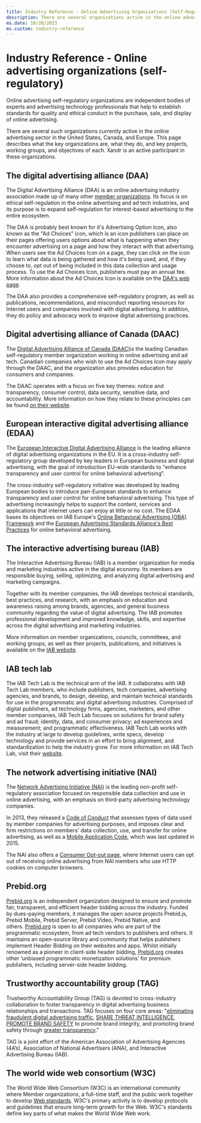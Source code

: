 ```yaml
---
title: Industry Reference - Online Advertising Organizations (Self-Regulatory)
description: There are several organizations active in the online advertising sector. This page describes what the key organizations are, what they do, and key projects, working groups, and objectives of each.   
ms.date: 10/28/2023
ms.custom: industry-reference
---
```



# Industry Reference - Online advertising organizations (self-regulatory)

Online advertising self-regulatory organizations are independent bodies of experts and advertising technology professionals that help to establish standards for quality and ethical conduct in the purchase, sale, and display of online advertising.  
  
There are several such organizations currently active in the online advertising sector in the United States, Canada, and Europe. This page describes what the key organizations are, what they do, and key projects, working groups, and objectives of each. Xandr is an active participant in these organizations.

## The digital advertising alliance (DAA)

The Digital Advertising Alliance (DAA) is an online advertising industry association made up of many other [member organizations](https://digitaladvertisingalliance.org). Its focus is on ethical self-regulation in the online advertising and ad tech industries, and its purpose is to expand self-regulation for interest-based advertising to the entire ecosystem.

The DAA is probably best known for it's Advertising Option Icon, also known as the "Ad Choices" icon, which is an icon publishers can place on their pages offering users options about what is happening when they encounter advertising on a page and how they interact with that advertising. When users see the Ad Choices Icon on a page, they can click on the icon to learn what data is being gathered and how it's being used, and, if they choose to, opt out of being included in this data collection and usage process. To use the Ad Choices Icon, publishers must pay an annual fee. More information about the Ad Choices Icon is available on the [DAA's web page](https://youradchoices.com/).

The DAA also provides a comprehensive self-regulatory program, as well as publications, recommendations, and misconduct reporting resources for Internet users and companies involved with digital advertising. In addition, they do policy and advocacy work to improve digital advertising practices.  

## Digital advertising alliance of Canada (DAAC)

The [Digital Advertising Alliance of Canada (DAAC)](https://youradchoices.ca/)is the leading Canadian self-regulatory member organization working in online advertising and ad tech. Canadian companies who wish to use the Ad Choices Icon may apply through the DAAC, and the organization also provides education for consumers and companies.

The DAAC operates with a focus on five key themes: notice and transparency, consumer control, data security, sensitive data, and accountability. More information on how they relate to these principles can be found [on their website](https://youradchoices.ca/en/principles).

## European interactive digital advertising alliance (EDAA)

The [European Interactive Digital Advertising Alliance](https://edaa.eu/) is the leading alliance of digital advertising organizations in the EU. It is a cross-industry self-regulatory group developed by key leaders in European business and digital advertising, with the goal of introduction EU-wide standards to "enhance transparency and user control for online behavioral advertising".

The cross-industry self-regulatory initiative was developed by leading European bodies to introduce pan-European standards to enhance transparency and user control for online behavioral advertising. This type of advertising increasingly helps to support the content, services and applications that internet users can enjoy at little or no cost. The EDAA bases its objectives on IAB Europe's [Online Behavioral Advertising (OBA) Framework](https://www.iab.com/wp-content/uploads/2015/06/OBA_OneSheet_Final.pdf) and the [European Advertising Standards Alliance's Best Practices](https://www.easa-alliance.org/) for online behavioral advertising.

## The interactive advertising bureau (IAB)

The Interactive Advertising Bureau (IAB) is a member organization for media and marketing industries active in the digital economy. Its members are responsible buying, selling, optimizing, and analyzing digital advertising and marketing campaigns.

Together with its member companies, the IAB develops technical standards, best practices, and research, with an emphasis on education and awareness raising among brands, agencies, and general business community regarding the value of digital advertising. The IAB promotes professional development and improved knowledge, skills, and expertise across the digital advertising and marketing industries. 

More information on member organizations, councils, committees, and working groups, as well as their projects, publications, and initiatives is available on the [IAB website](https://www.iab.com/).
  
<!--There are numerous global IABs (e.g. IAB Europe), and
**Xandr is a member of IABs in multiple
countries worldwide (e.g. IAB France)**. -->

## IAB tech lab

The IAB Tech Lab is the technical arm of the IAB. It collaborates with IAB Tech Lab members, who include publishers, tech companies, advertising agencies, and brands, to design, develop, and maintain technical standards for use in the programmatic and digital advertising industries. Comprised of digital publishers, ad technology firms, agencies, marketers, and other member companies, IAB Tech Lab focuses on solutions for brand safety and ad fraud; identity, data, and consumer privacy; ad experiences and measurement; and programmatic effectiveness. IAB Tech Lab works with the industry at large to develop guidelines, write specs, develop technology and provide services in an effort to bring alignment, and standardization to help the industry grow. For more information on IAB Tech Lab, visit their [website](https://iabtechlab.com/).

<!--**Xandr is a member of the Board of Directors,
and various working groups like IAB Programmatic Supply Chain, Privacy
& Research Commit Group,  Global Privacy Framework Initiative, Project
Research etc. of IAB Tech Lab.**-->

## The network advertising initiative (NAI)

The [Network Advertising Initiative (NAI)](https://thenai.org/) is the leading non-profit self-regulatory association focused on responsible data collection and use in online advertising, with an emphasis on third-party advertising technology companies.

In 2013, they released a [Code of Conduct](https://thenai.org/accountability/code-of-conduct/) that assesses types of data used by member companies for advertising purposes, and imposes clear and firm restrictions on members' data collection, use, and transfer for online advertising, as well as a [Mobile Application Code](https://thenai.org/wp-content/uploads/2021/07/NAI_MobileCode15_NLT.pdf), which was last updated in 2015.

The NAI also offers a [Consumer Opt-out page](https://optout.networkadvertising.org/?c=1), where Internet users can opt out of receiving online advertising from NAI members who use HTTP cookies on computer browsers.

<!--**Xandr is an NAI member and sits on NAI's Board
of Directors.**-->

## Prebid.org

[Prebid.org](https://prebid.org/) is an independent organization designed to ensure and promote fair, transparent, and efficient header bidding across the industry. Funded by dues-paying members, it manages the open source projects Prebid.js, Prebid Mobile, Prebid Server, Prebid Video, Prebid Native, and others. [Prebid.org](https://prebid.org/) is open to all companies who are part of the programmatic ecosystem, from ad tech vendors to publishers and others. It maintains an open-source library and community that helps publishers implement Header Bidding on their websites and apps. Whilst initially renowned as a pioneer in client-side header bidding, [Prebid.org](https://prebid.org/) creates other ‘unbiased programmatic monetization solutions’ for premium publishers, including server-side header bidding.

<!--**Xandr is a member of the Board of Directors,
and chairs CTV Committee/CTV-OTT Task force and co-chairs Prebid Server
Committee. Additionally Xandr participates in**
[Prebid.org](https://prebid.org/)
**as**

- **vice chairman and member of Prebid Server Committee**
- **member of Video Task force and CTV/OTT Task force**
- **developers of PBS-Go, PBC-Go, GoGDPR, Client-side (Prebid.js,
  etc.)**
- **technical writers who also manages Prebid documentation website**
  [docs.prebid.org](https://docs.prebid.org/) -->

## Trustworthy accountability group (TAG)

Trustworthy Accountability Group (TAG) is devoted to cross-industry collaboration to foster transparency in digital advertising business relationships and transactions. TAG focuses on four core areas: "[eliminating fraudulent digital advertising traffic](https://www.tagtoday.net/fraud), [SHARE THREAT INTELLIGENCE](https://www.tagtoday.net/threat-sharing), [PROMOTE BRAND SAFETY](https://www.tagtoday.net/brand-safety) to promote brand integrity, and promoting brand safety through [greater transparency](https://www.tagtoday.net/transparency/)."
  
TAG is a joint effort of the American Association of Advertising Agencies (4A’s), Association of National Advertisers (ANA), and Interactive Advertising Bureau (IAB).

<!-- **Xandr is a member of the Board of Directors,
the Leadership Council, and various working groups.
Xandr also co-chairs the anti-malware working
group.** -->

## The world wide web consortium (W3C)

The World Wide Web Consortium (W3C) is an international community where Member organizations, a full-time staff, and the public work together to develop [Web standards](https://www.w3.org/standards/). W3C's primary activity is to develop protocols and guidelines that ensure long-term growth for the Web. W3C's standards define key parts of what makes the World Wide Web work.

<!--**Xandr is member of W3C Improving
[Web Advertising](https://www.w3.org/community/web-adv/) Business Group
and [Web Platform Incubator](https://www.w3.org/community/wicg/) Community Group.**-->
